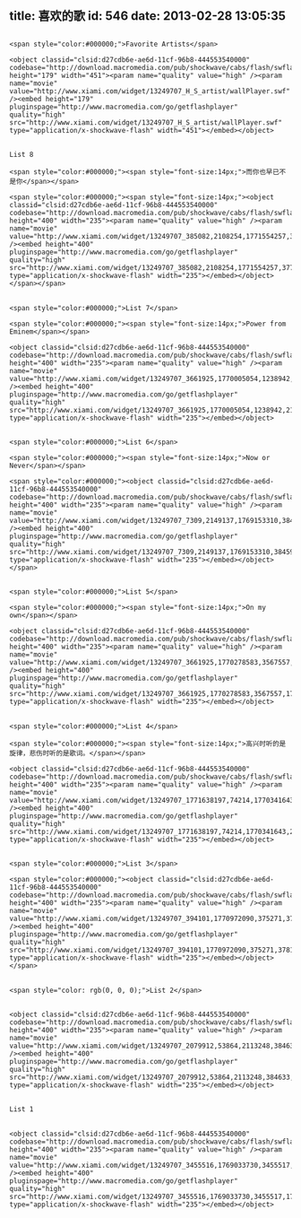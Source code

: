title: 喜欢的歌
id: 546
date: 2013-02-28 13:05:35
---

## 
	<span style="color:#000000;">Favorite Artists</span>

	<object classid="clsid:d27cdb6e-ae6d-11cf-96b8-444553540000" codebase="http://download.macromedia.com/pub/shockwave/cabs/flash/swflash.cab#version=6,0,40,0" height="179" width="451"><param name="quality" value="high" /><param name="movie" value="http://www.xiami.com/widget/13249707_H_S_artist/wallPlayer.swf" /><embed height="179" pluginspage="http://www.macromedia.com/go/getflashplayer" quality="high" src="http://www.xiami.com/widget/13249707_H_S_artist/wallPlayer.swf" type="application/x-shockwave-flash" width="451"></embed></object>

## 
	List 8

	<span style="color:#000000;"><span style="font-size:14px;">而你也早已不是你</span></span>

	<span style="color:#000000;"><span style="font-size:14px;"><object classid="clsid:d27cdb6e-ae6d-11cf-96b8-444553540000" codebase="http://download.macromedia.com/pub/shockwave/cabs/flash/swflash.cab#version=6,0,40,0" height="400" width="235"><param name="quality" value="high" /><param name="movie" value="http://www.xiami.com/widget/13249707_385082,2108254,1771554257,377697,2113245,75214,76290,2067237,1771889375,3483579,_235_400_5695c1_457cb4_1/multiPlayer.swf" /><embed height="400" pluginspage="http://www.macromedia.com/go/getflashplayer" quality="high" src="http://www.xiami.com/widget/13249707_385082,2108254,1771554257,377697,2113245,75214,76290,2067237,1771889375,3483579,_235_400_5695c1_457cb4_1/multiPlayer.swf" type="application/x-shockwave-flash" width="235"></embed></object></span></span>

## 
	<span style="color:#000000;">List 7</span>

	<span style="color:#000000;"><span style="font-size:14px;">Power from Eminem</span></span>

	<object classid="clsid:d27cdb6e-ae6d-11cf-96b8-444553540000" codebase="http://download.macromedia.com/pub/shockwave/cabs/flash/swflash.cab#version=6,0,40,0" height="400" width="235"><param name="quality" value="high" /><param name="movie" value="http://www.xiami.com/widget/13249707_3661925,1770005054,1238942,2112675,1239041,1770296956,1770096668,1238963,1770361404,3445132,_235_400_5695c1_457cb4_0/multiPlayer.swf" /><embed height="400" pluginspage="http://www.macromedia.com/go/getflashplayer" quality="high" src="http://www.xiami.com/widget/13249707_3661925,1770005054,1238942,2112675,1239041,1770296956,1770096668,1238963,1770361404,3445132,_235_400_5695c1_457cb4_0/multiPlayer.swf" type="application/x-shockwave-flash" width="235"></embed></object>

## 
	<span style="color:#000000;">List 6</span>

	<span style="color:#000000;"><span style="font-size:14px;">Now or Never</span></span>

	<span style="color:#000000;"><object classid="clsid:d27cdb6e-ae6d-11cf-96b8-444553540000" codebase="http://download.macromedia.com/pub/shockwave/cabs/flash/swflash.cab#version=6,0,40,0" height="400" width="235"><param name="quality" value="high" /><param name="movie" value="http://www.xiami.com/widget/13249707_7309,2149137,1769153310,384595,1769153307,380834,1771686953,2082310,376038,1569775,_235_400_5695c1_457cb4_0/multiPlayer.swf" /><embed height="400" pluginspage="http://www.macromedia.com/go/getflashplayer" quality="high" src="http://www.xiami.com/widget/13249707_7309,2149137,1769153310,384595,1769153307,380834,1771686953,2082310,376038,1569775,_235_400_5695c1_457cb4_0/multiPlayer.swf" type="application/x-shockwave-flash" width="235"></embed></object></span>

## 
	<span style="color:#000000;">List 5</span>

	<span style="color:#000000;"><span style="font-size:14px;">On my own</span></span>

	<object classid="clsid:d27cdb6e-ae6d-11cf-96b8-444553540000" codebase="http://download.macromedia.com/pub/shockwave/cabs/flash/swflash.cab#version=6,0,40,0" height="400" width="235"><param name="quality" value="high" /><param name="movie" value="http://www.xiami.com/widget/13249707_3661925,1770278583,3567557,1770831056,2067257,3381901,3599309,76282,2080364,59046,_235_400_5695c1_457cb4_0/multiPlayer.swf" /><embed height="400" pluginspage="http://www.macromedia.com/go/getflashplayer" quality="high" src="http://www.xiami.com/widget/13249707_3661925,1770278583,3567557,1770831056,2067257,3381901,3599309,76282,2080364,59046,_235_400_5695c1_457cb4_0/multiPlayer.swf" type="application/x-shockwave-flash" width="235"></embed></object>

## 
	<span style="color:#000000;">List 4</span>

	<span style="color:#000000;"><span style="font-size:14px;">高兴时听的是旋律，悲伤时听的是歌词。</span></span>

	<object classid="clsid:d27cdb6e-ae6d-11cf-96b8-444553540000" codebase="http://download.macromedia.com/pub/shockwave/cabs/flash/swflash.cab#version=6,0,40,0" height="400" width="235"><param name="quality" value="high" /><param name="movie" value="http://www.xiami.com/widget/13249707_1771638197,74214,1770341643,2113247,1769951931,385146,394094,10938,394099,2082232,_235_400_5695c1_457cb4_0/multiPlayer.swf" /><embed height="400" pluginspage="http://www.macromedia.com/go/getflashplayer" quality="high" src="http://www.xiami.com/widget/13249707_1771638197,74214,1770341643,2113247,1769951931,385146,394094,10938,394099,2082232,_235_400_5695c1_457cb4_0/multiPlayer.swf" type="application/x-shockwave-flash" width="235"></embed></object>

## 
	<span style="color:#000000;">List 3</span>

	<span style="color:#000000;"><object classid="clsid:d27cdb6e-ae6d-11cf-96b8-444553540000" codebase="http://download.macromedia.com/pub/shockwave/cabs/flash/swflash.cab#version=6,0,40,0" height="400" width="235"><param name="quality" value="high" /><param name="movie" value="http://www.xiami.com/widget/13249707_394101,1770972090,375271,378181,2082312,384576,3380211,192035,76287,1769681586,_235_400_5695c1_457cb4_0/multiPlayer.swf" /><embed height="400" pluginspage="http://www.macromedia.com/go/getflashplayer" quality="high" src="http://www.xiami.com/widget/13249707_394101,1770972090,375271,378181,2082312,384576,3380211,192035,76287,1769681586,_235_400_5695c1_457cb4_0/multiPlayer.swf" type="application/x-shockwave-flash" width="235"></embed></object></span>

## 
	<span style="color: rgb(0, 0, 0);">List 2</span>

## 
	<object classid="clsid:d27cdb6e-ae6d-11cf-96b8-444553540000" codebase="http://download.macromedia.com/pub/shockwave/cabs/flash/swflash.cab#version=6,0,40,0" height="400" width="235"><param name="quality" value="high" /><param name="movie" value="http://www.xiami.com/widget/13249707_2079912,53864,2113248,384633,1769004683,2069708,1769213851,1769033733,10953,1769635405,_235_400_5695c1_457cb4_0/multiPlayer.swf" /><embed height="400" pluginspage="http://www.macromedia.com/go/getflashplayer" quality="high" src="http://www.xiami.com/widget/13249707_2079912,53864,2113248,384633,1769004683,2069708,1769213851,1769033733,10953,1769635405,_235_400_5695c1_457cb4_0/multiPlayer.swf" type="application/x-shockwave-flash" width="235"></embed></object>

## 
	List 1

## 
	<object classid="clsid:d27cdb6e-ae6d-11cf-96b8-444553540000" codebase="http://download.macromedia.com/pub/shockwave/cabs/flash/swflash.cab#version=6,0,40,0" height="400" width="235"><param name="quality" value="high" /><param name="movie" value="http://www.xiami.com/widget/13249707_3455516,1769033730,3455517,1769509867,1771511101,373969,373971,1769962750,2067242,1769927189,_235_400_5695c1_457cb4_0/multiPlayer.swf" /><embed height="400" pluginspage="http://www.macromedia.com/go/getflashplayer" quality="high" src="http://www.xiami.com/widget/13249707_3455516,1769033730,3455517,1769509867,1771511101,373969,373971,1769962750,2067242,1769927189,_235_400_5695c1_457cb4_0/multiPlayer.swf" type="application/x-shockwave-flash" width="235"></embed></object>